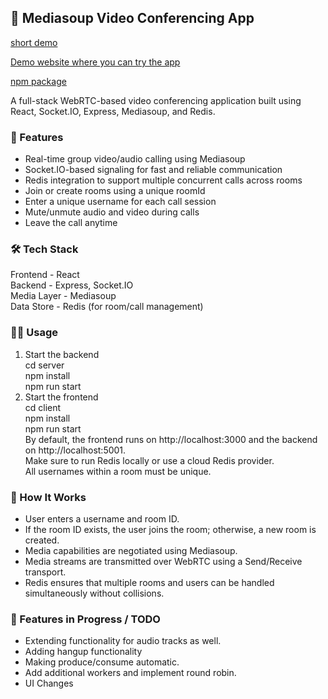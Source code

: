 
## 🎥 Mediasoup Video Conferencing App

[short demo](https://youtube.com/shorts/fFixahtMb28?feature=shared)

[Demo website where you can try the app](https://www.miewebconf.idcxyz.shop/)

[npm package](https://www.npmjs.com/package/mie-webconf-app)

A full-stack WebRTC-based video conferencing application built using React, Socket.IO, Express, Mediasoup, and Redis.

### 🚀 Features

- Real-time group video/audio calling using Mediasoup
- Socket.IO-based signaling for fast and reliable communication
- Redis integration to support multiple concurrent calls across rooms
- Join or create rooms using a unique roomId
- Enter a unique username for each call session
- Mute/unmute audio and video during calls
- Leave the call anytime

### 🛠️ Tech Stack

Frontend    - 	React  
Backend	    -   Express, Socket.IO  
Media Layer -	Mediasoup  
Data Store	-   Redis (for room/call management)  

### 🧑‍💻 Usage

1. Start the backend   
cd server   
npm install   
npm run start   
2. Start the frontend   
cd client   
npm install   
npm run start   
By default, the frontend runs on http://localhost:3000 and the backend on http://localhost:5001.  
Make sure to run Redis locally or use a cloud Redis provider.  
All usernames within a room must be unique.  

### 📡 How It Works

- User enters a username and room ID.
- If the room ID exists, the user joins the room; otherwise, a new room is created.
- Media capabilities are negotiated using Mediasoup.
- Media streams are transmitted over WebRTC using a Send/Receive transport.
- Redis ensures that multiple rooms and users can be handled simultaneously without collisions.

### 🧪 Features in Progress / TODO

- Extending functionality for audio tracks as well.
- Adding hangup functionality
- Making produce/consume automatic.
- Add additional workers and implement round robin.
- UI Changes
